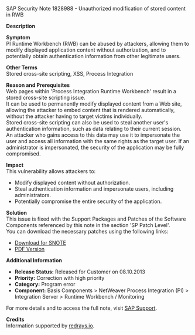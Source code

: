 SAP Security Note 1828988 - Unauthorized modification of stored content in RWB

**Description**

**Symptom**  
PI Runtime Workbench (RWB) can be abused by attackers, allowing them to modify displayed application content without authorization, and to potentially obtain authentication information from other legitimate users.

**Other Terms**  
Stored cross-site scripting, XSS, Process Integration

**Reason and Prerequisites**  
Web pages within 'Process Integration Runtime Workbench' result in a stored cross-site scripting issue.  
It can be used to permanently modify displayed content from a Web site, allowing the attacker to embed content that is rendered automatically, without the attacker having to target victims individually.  
Stored cross-site scripting can also be used to steal another user's authentication information, such as data relating to their current session.  
An attacker who gains access to this data may use it to impersonate the user and access all information with the same rights as the target user. If an administrator is impersonated, the security of the application may be fully compromised.

**Impact**  
This vulnerability allows attackers to:
- Modify displayed content without authorization.
- Steal authentication information and impersonate users, including administrators.
- Potentially compromise the entire security of the application.

**Solution**  
This issue is fixed with the Support Packages and Patches of the Software Components referenced by this note in the section 'SP Patch Level'.  
You can download the necessary patches using the following links:
- [Download for SNOTE](https://notesdownloads.sap.com/note/0040000017612692017)
- [PDF Version](https://userapps.support.sap.com/sap/support/sfm/notes/print/0001828988?language=en-US&token=63F314D52AF4D5FD66A3AE5499C13D43)

**Additional Information**
- **Release Status:** Released for Customer on 08.10.2013
- **Priority:** Correction with high priority
- **Category:** Program error
- **Component:** Basis Components > NetWeaver Process Integration (PI) > Integration Server > Runtime Workbench / Monitoring

For more details and to access the full note, visit [SAP Support](https://me.sap.com/servicessupport/knowledge).

**Credits**  
Information supported by [redrays.io](https://redrays.io).